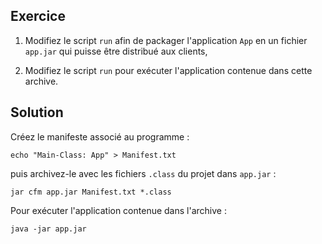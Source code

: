 
Exercice
--------------------------------------------------------------------------------

  1. Modifiez le script `run` afin de packager l'application `App` 
    en un fichier `app.jar` qui puisse être distribué aux clients,
    
  2. Modifiez le script `run` pour exécuter l'application contenue 
     dans cette archive.

Solution
--------------------------------------------------------------------------------

Créez le manifeste associé au programme :

    echo "Main-Class: App" > Manifest.txt

puis archivez-le avec les fichiers `.class` du projet dans `app.jar` :

    jar cfm app.jar Manifest.txt *.class

Pour exécuter l'application contenue dans l'archive :

    java -jar app.jar
